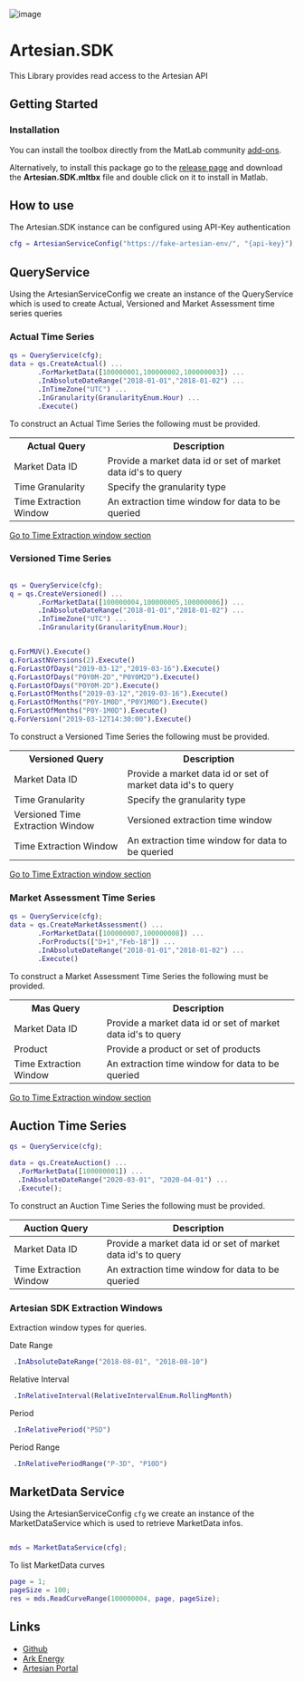 ![image](http://www.ark-energy.eu/wp-content/uploads/ark-dark.png)
# Artesian.SDK

This Library provides read access to the Artesian API

## Getting Started
### Installation
You can install the toolbox directly from the MatLab community [add-ons](https://www.mathworks.com/matlabcentral/fileexchange/71098-artesian-sdk).

Alternatively, to install this package go to the [release page](https://github.com/ARKlab/Artesian.SDK-Matlab/releases) and download the **Artesian.SDK.mltbx** file and double click on it to 
install in Matlab.

## How to use
The Artesian.SDK instance can be configured using API-Key authentication
```MATLAB
cfg = ArtesianServiceConfig("https://fake-artesian-env/", "{api-key}");
```

## QueryService
Using the ArtesianServiceConfig we create an instance of the QueryService which is used to create Actual, Versioned and Market Assessment time series queries

### Actual Time Series
```MATLAB
qs = QueryService(cfg);
data = qs.CreateActual() ...
       .ForMarketData([100000001,100000002,100000003]) ...
       .InAbsoluteDateRange("2018-01-01","2018-01-02") ...
       .InTimeZone("UTC") ...
       .InGranularity(GranularityEnum.Hour) ...
       .Execute()

```
To construct an Actual Time Series the following must be provided.
<table>
  <tr><th>Actual Query</th><th>Description</th></tr>
  <tr><td>Market Data ID</td><td>Provide a market data id or set of market data id's to query</td></tr>
  <tr><td>Time Granularity</td><td>Specify the granularity type</td></tr>
  <tr><td>Time Extraction Window</td><td>An extraction time window for data to be queried</td></tr>
</table>

[Go to Time Extraction window section](#artesian-sdk-extraction-windows)

### Versioned Time Series
```MATLAB

qs = QueryService(cfg);
q = qs.CreateVersioned() ...
       .ForMarketData([100000004,100000005,100000006]) ...
       .InAbsoluteDateRange("2018-01-01","2018-01-02") ...
       .InTimeZone("UTC") ...
       .InGranularity(GranularityEnum.Hour);


q.ForMUV().Execute()
q.ForLastNVersions(2).Execute()
q.ForLastOfDays("2019-03-12","2019-03-16").Execute()
q.ForLastOfDays("P0Y0M-2D","P0Y0M2D").Execute()
q.ForLastOfDays("P0Y0M-2D").Execute()
q.ForLastOfMonths("2019-03-12","2019-03-16").Execute()
q.ForLastOfMonths("P0Y-1M0D","P0Y1M0D").Execute()
q.ForLastOfMonths("P0Y-1M0D").Execute()
q.ForVersion("2019-03-12T14:30:00").Execute()
```
To construct a Versioned Time Series the following must be provided.
<table>
  <tr><th>Versioned Query</th><th>Description</th></tr>
  <tr><td>Market Data ID</td><td>Provide a market data id or set of market data id's to query</td></tr>
  <tr><td>Time Granularity</td><td>Specify the granularity type</td></tr>
  <tr><td>Versioned Time Extraction Window</td><td>Versioned extraction time window</td></tr>
  <tr><td>Time Extraction Window</td><td>An extraction time window for data to be queried</td></tr>
</table>

[Go to Time Extraction window section](#artesian-sdk-extraction-windows)

### Market Assessment Time Series
```MATLAB
qs = QueryService(cfg);
data = qs.CreateMarketAssessment() ...
       .ForMarketData([100000007,100000008]) ...
       .ForProducts(["D+1","Feb-18"]) ...
       .InAbsoluteDateRange("2018-01-01","2018-01-02") ...
       .Execute()
```
To construct a Market Assessment Time Series the following must be provided.
<table>
  <tr><th>Mas Query</th><th>Description</th></tr>
  <tr><td>Market Data ID</td><td>Provide a market data id or set of market data id's to query</td></tr>
  <tr><td>Product</td><td>Provide a product or set of products</td></tr>
  <tr><td>Time Extraction Window</td><td>An extraction time window for data to be queried </td></tr>
</table>

[Go to Time Extraction window section](#artesian-sdk-extraction-windows)

## Auction Time Series

```matlab
qs = QueryService(cfg);

data = qs.CreateAuction() ...
  .ForMarketData([100000001]) ...
  .InAbsoluteDateRange("2020-03-01", "2020-04-01") ...
  .Execute();
```

To construct an Auction Time Series the following must be provided.

| Auction Query          | Description                                                  |
| ---------------------- | ------------------------------------------------------------ |
| Market Data ID         | Provide a market data id or set of market data id's to query |
| Time Extraction Window | An extraction time window for data to be queried             |

### Artesian SDK Extraction Windows
Extraction window types  for queries.

Date Range
```MATLAB
 .InAbsoluteDateRange("2018-08-01", "2018-08-10")
```
Relative Interval
```MATLAB
 .InRelativeInterval(RelativeIntervalEnum.RollingMonth)
```
Period
```MATLAB
 .InRelativePeriod("P5D")
```
Period Range
```MATLAB
 .InRelativePeriodRange("P-3D", "P10D")
```

## MarketData Service

Using the ArtesianServiceConfig `cfg` we create an instance of the MarketDataService which is used to retrieve MarketData infos.

```MATLAB

mds = MarketDataService(cfg);

```

To list MarketData curves
```MATLAB
page = 1;
pageSize = 100;
res = mds.ReadCurveRange(100000004, page, pageSize);
```


## Links
* [Github](https://github.com/ARKlab/Artesian.SDK-Matlab)
* [Ark Energy](http://www.ark-energy.eu/)
* [Artesian Portal](https://portal.artesian.cloud)
